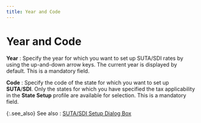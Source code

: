 ```yaml
---
title: Year and Code
---
```


# Year and Code


**Year**
: Specify the year for which you want to set up SUTA/SDI rates by using the up-and-down arrow keys. The current year is displayed by default. This is a mandatory field.


**Code**
: Specify the code of the state for which you want to set up **SUTA**/**SDI**. Only the states for which you have specified the tax applicability in the **State Setup** profile are available for selection.  This is a mandatory field.


{:.see_also}
See also
: [SUTA/SDI Setup Dialog Box]({{site.prl_baseurl}}/misc/the_suta_sdi_setup_profile_general.html)
